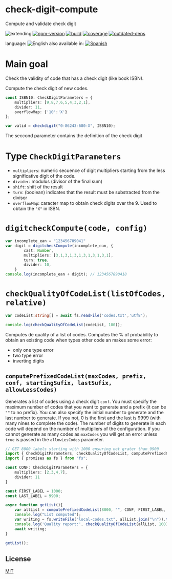 # check-digit-compute
Compute and validate check digit


![extending](https://img.shields.io/badge/stability-extending-orange.svg)
[![npm-version](https://img.shields.io/npm/v/check-digit-compute.svg)](https://npmjs.org/package/check-digit-compute)
[![build](https://github.com/codenautas/check-digit-compute/actions/workflows/node.js.yml/badge.svg)](https://github.com/codenautas/check-digit-compute/actions/workflows/node.js.yml)
[![coverage](https://img.shields.io/coveralls/codenautas/check-digit-compute/master.svg)](https://coveralls.io/r/codenautas/check-digit-compute)
[![outdated-deps](https://img.shields.io/github/issues-search/codenautas/check-digit-compute?color=9cf&label=outdated-deps&query=is%3Apr%20author%3Aapp%2Fdependabot%20is%3Aopen)](https://github.com/codenautas/check-digit-compute/pulls/app%2Fdependabot)


language: ![English](https://raw.githubusercontent.com/codenautas/multilang/master/img/lang-en.png)
also available in:
[![Spanish](https://raw.githubusercontent.com/codenautas/multilang/master/img/lang-es.png)](LEEME.md)


# Main goal


Check the validity of code that has a check digit (like book ISBN).

Compute the check digit of new codes.


```ts
const ISBN10: CheckDigitParameters = {
    multipliers: [9,8,7,6,5,4,3,2,1],
    divider: 11,
    overflowMap: {'10':'X'}
};

var valid = checkdigit("0-86243-680-X", ISBN10);
```


The seccond parameter contains the definition of the check digit


# Type `CheckDigitParameters`


   * `multipliers`: numeric secuence of digit multipliers starting from the less significative digit of the code.
   * `divider`: modulus (divisor of the final sum)
   * `shift`: shift of the result
   * `turn`: (boolean) indicates that the result must be substracted from the divisor
   * `overflowMap`: caracter map to obtain check digits over the 9. Used to obtain the `"X"` in ISBN.


# `digitcheckCompute(code, config)`

```ts
var incomplete_ean = "123456789041"
var digit = digitcheckCompute(incomplete_ean, {
        cast: Number,
        multipliers: [3,1,3,1,3,1,3,1,3,1,3,1],
        turn: true,
        divider: 10,
    }
console.log(incomplete_ean + digit); // 1234567890418
```

# `checkQualityOfCodeList(listOfCodes, relative)`

```ts
var codeList:string[] = await fs.readFile('codes.txt','utf8');

console.log(checkQualityOfCodeList(codeList, 100));
```


Computes de quality of a list of codes. Computes the % of probability to obtain an existing code when
types other code an makes some error:
   * only one type error
   * two type error
   * inverting digits


## `computePrefixedCodeList(maxCodes, prefix, conf, startingSufix, lastSufix, allowLessCodes)`


Generates a list of codes using a check digit `conf`.
You must specify the maximum number of codes that you want to generate and a prefix (it can be `""` to no prefix).
You can also specify the initial number to generate and the last number to generate.
If you not, 0 is the first and the last is 9999 (with many nines to complete the code).
The number of digits to generate in each code will depend on the number of multipliers of the configuration.
If you cannot generate as many codes as `maxCodes` you will get an error
unless `true` is passed in the `allowLesCodes` parameter.


```ts
// GET 8000 labels starting with 1000 ensuring not grater than 9900
import { CheckDigitParameters, checkQualityOfCodeList, computePrefixedCodeList } from "../lib/check-digit-compute";
import { promises as fs } from "fs";

const CONF: CheckDigitParameters = {
    multipliers: [2,3,4,7],
    divider: 11
}

const FIRST_LABEL = 1000;
const LAST_LABEL = 9900;

async function getList(){
    var allList = computePrefixedCodeList(8000, "", CONF, FIRST_LABEL, LAST_LABEL);
    console.log("List computed");
    var writing = fs.writeFile("local-codes.txt", allList.join("\n")).then(_=>console.log("List saved."));
    console.log('Quality report:', checkQualityOfCodeList(allList, 100));
    await writing;
}

getList();

```


## License


[MIT](LICENSE)
